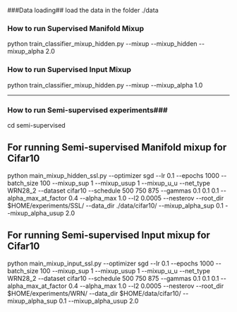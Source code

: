 ###Data loading##
load the data in the folder ./data

### How to run Supervised Manifold Mixup

python train_classifier_mixup_hidden.py --mixup --mixup_hidden --mixup_alpha 2.0

### How to run Supervised Input Mixup
python train_classifier_mixup_hidden.py --mixup --mixup_alpha 1.0




_________________________________________________________________________________________________________

### How to run Semi-supervised experiments###
cd semi-supervised

## For running Semi-supervised Manifold mixup for Cifar10

python main_mixup_hidden_ssl.py --optimizer sgd --lr 0.1 --epochs 1000 --batch_size 100  --mixup_sup 1 --mixup_usup 1  --mixup_u_u --net_type WRN28_2 --dataset cifar10 --schedule 500 750 875 --gammas 0.1 0.1 0.1  --alpha_max_at_factor 0.4  --alpha_max 1.0 --l2 0.0005 --nesterov --root_dir $HOME/experiments/SSL/ --data_dir ./data/cifar10/  --mixup_alpha_sup 0.1 --mixup_alpha_usup 2.0


## For running Semi-supervised Input mixup for Cifar10


python main_mixup_input_ssl.py --optimizer sgd --lr 0.1 --epochs 1000 --batch_size 100  --mixup_sup 1 --mixup_usup 1  --mixup_u_u --net_type WRN28_2 --dataset cifar10  --schedule 500 750 875 --gammas 0.1 0.1 0.1  --alpha_max_at_factor 0.4  --alpha_max 1.0 --l2 0.0005 --nesterov  --root_dir $HOME/experiments/WRN/ --data_dir $HOME/data/cifar10/ --mixup_alpha_sup 0.1 --mixup_alpha_usup 2.0
